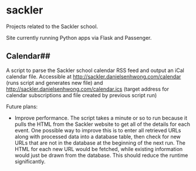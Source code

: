 # sackler

Projects related to the Sackler school.

Site currently running Python apps via Flask and Passenger.

## Calendar##
A script to parse the Sackler school calendar RSS feed and output an iCal calendar file. Accessible at http://sackler.danielsenhwong.com/calendar (runs script and generates new file) and http://sackler.danielsenhwong.com/calendar.ics (target address for calendar subscriptions and file created by previous script run)

Future plans:
- Improve performance. The script takes a minute or so to run because it pulls the HTML from the Sackler website to get all of the details for each event. One possible way to improve this is to enter all retrieved URLs along with processed data into a database table, then check for new URLs that are not in the database at the beginning of the next run. The HTML for each new URL would be fetched, while existing information would just be drawn from the database. This should reduce the runtime significantly.
